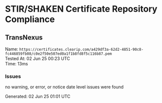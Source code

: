 # STIR/SHAKEN Certificate Repository Compliance

## TransNexus

Name: `https://certificates.clearip.com/a429df3a-62d2-4851-90c8-fc446859fb08/c0e2f50e507ed0a1f1b8fd8f5c116b87.pem`\
Tested At: 02 Jun 25 00:23 UTC\
Time: 13ms

### Issues

no warning, or error, or notice date level issues were found

Generated: 02 Jun 25 01:01 UTC